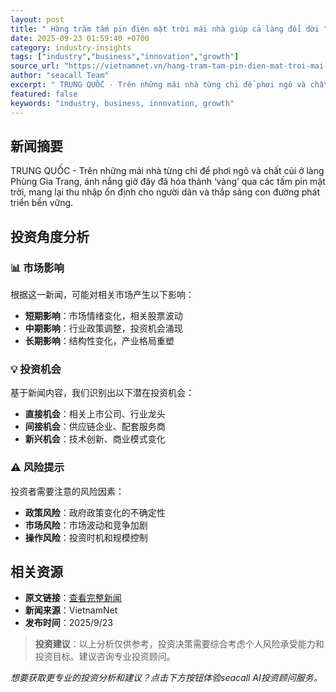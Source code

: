 ```yaml
---
layout: post
title: " Hàng trăm tấm pin điện mặt trời mái nhà giúp cả làng đổi đời "
date: 2025-09-23 01:59:40 +0700
category: industry-insights
tags: ["industry","business","innovation","growth"]
source_url: "https://vietnamnet.vn/hang-tram-tam-pin-dien-mat-troi-mai-nha-giup-ca-lang-doi-doi-2445143.html"
author: "seacall Team"
excerpt: " TRUNG QUỐC - Trên những mái nhà từng chỉ để phơi ngô và chất củi ở làng Phùng Gia Trang, ánh nắng giờ đây đã hóa thành ‘vàng’ qua các tấm pin mặt trời, mang lại thu nhập ổn định cho người dân và thắp sáng con đường phát triển bền vững...."
featured: false
keywords: "industry, business, innovation, growth"
---
```


## 新闻摘要

 TRUNG QUỐC - Trên những mái nhà từng chỉ để phơi ngô và chất củi ở làng Phùng Gia Trang, ánh nắng giờ đây đã hóa thành ‘vàng’ qua các tấm pin mặt trời, mang lại thu nhập ổn định cho người dân và thắp sáng con đường phát triển bền vững.

## 投资角度分析

### 📊 市场影响
根据这一新闻，可能对相关市场产生以下影响：
- **短期影响**：市场情绪变化，相关股票波动
- **中期影响**：行业政策调整，投资机会涌现
- **长期影响**：结构性变化，产业格局重塑

### 💡 投资机会
基于新闻内容，我们识别出以下潜在投资机会：
- **直接机会**：相关上市公司、行业龙头
- **间接机会**：供应链企业、配套服务商
- **新兴机会**：技术创新、商业模式变化

### ⚠️ 风险提示
投资者需要注意的风险因素：
- **政策风险**：政府政策变化的不确定性
- **市场风险**：市场波动和竞争加剧
- **操作风险**：投资时机和规模控制

## 相关资源

- **原文链接**：[查看完整新闻](https://vietnamnet.vn/hang-tram-tam-pin-dien-mat-troi-mai-nha-giup-ca-lang-doi-doi-2445143.html)
- **新闻来源**：VietnamNet
- **发布时间**：2025/9/23

> **投资建议**：以上分析仅供参考，投资决策需要综合考虑个人风险承受能力和投资目标。建议咨询专业投资顾问。

*想要获取更专业的投资分析和建议？点击下方按钮体验seacall AI投资顾问服务。*
